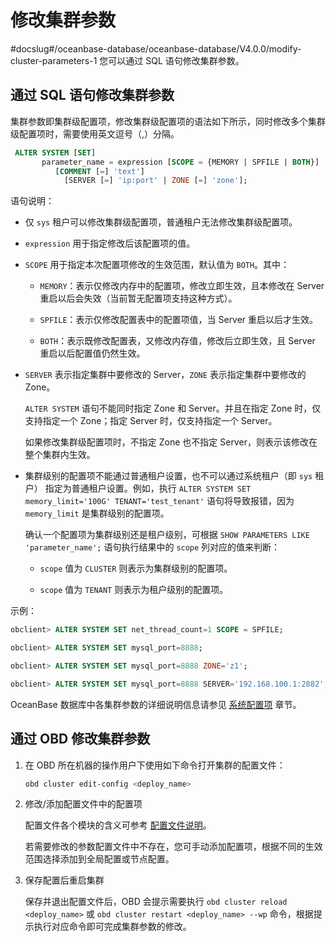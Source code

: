 # 修改集群参数
#docslug#/oceanbase-database/oceanbase-database/V4.0.0/modify-cluster-parameters-1
您可以通过 SQL 语句修改集群参数。

## 通过 SQL 语句修改集群参数

集群参数即集群级配置项，修改集群级配置项的语法如下所示，同时修改多个集群级配置项时，需要使用英文逗号（,）分隔。

```sql
 ALTER SYSTEM [SET]
       parameter_name = expression [SCOPE = {MEMORY | SPFILE | BOTH}]
          [COMMENT [=] 'text']
            [SERVER [=] 'ip:port' | ZONE [=] 'zone'];
```

语句说明：

* 仅 `sys` 租户可以修改集群级配置项，普通租户无法修改集群级配置项。

* `expression` 用于指定修改后该配置项的值。

* `SCOPE` 用于指定本次配置项修改的生效范围，默认值为 `BOTH`。其中：

  * `MEMORY`：表示仅修改内存中的配置项，修改立即生效，且本修改在 Server 重启以后会失效（当前暂无配置项支持这种方式）。

  * `SPFILE`：表示仅修改配置表中的配置项值，当 Server 重启以后才生效。

  * `BOTH`：表示既修改配置表，又修改内存值，修改后立即生效，且 Server 重启以后配置值仍然生效。

* `SERVER` 表示指定集群中要修改的 Server，`ZONE` 表示指定集群中要修改的 Zone。

  `ALTER SYSTEM` 语句不能同时指定 Zone 和 Server。并且在指定 Zone 时，仅支持指定一个 Zone；指定 Server 时，仅支持指定一个 Server。

  如果修改集群级配置项时，不指定 Zone 也不指定 Server，则表示该修改在整个集群内生效。

* 集群级别的配置项不能通过普通租户设置，也不可以通过系统租户（即 `sys` 租户） 指定为普通租户设置。例如，执行 `ALTER SYSTEM SET memory_limit='100G' TENANT='test_tenant'` 语句将导致报错，因为 `memory_limit` 是集群级别的配置项。

  确认一个配置项为集群级别还是租户级别，可根据 `SHOW PARAMETERS LIKE 'parameter_name';` 语句执行结果中的 `scope` 列对应的值来判断：

  * `scope` 值为 `CLUSTER` 则表示为集群级别的配置项。

  * `scope` 值为 `TENANT` 则表示为租户级别的配置项。

示例：

```sql
obclient> ALTER SYSTEM SET net_thread_count=1 SCOPE = SPFILE;

obclient> ALTER SYSTEM SET mysql_port=8888;

obclient> ALTER SYSTEM SET mysql_port=8888 ZONE='z1';

obclient> ALTER SYSTEM SET mysql_port=8888 SERVER='192.168.100.1:2882';
```

OceanBase 数据库中各集群参数的详细说明信息请参见 [系统配置项](../../../../700.reference/500.system-configuration-items/100.system-configuration-items-overview-2.md) 章节。

## 通过 OBD 修改集群参数

1. 在 OBD 所在机器的操作用户下使用如下命令打开集群的配置文件：

   ```bash
   obd cluster edit-config <deploy_name>
   ```

2. 修改/添加配置文件中的配置项

   配置文件各个模块的含义可参考 [配置文件说明](https://www.oceanbase.com/docs/community-obd-cn-1000000000050418)。

   若需要修改的参数配置文件中不存在，您可手动添加配置项，根据不同的生效范围选择添加到全局配置或节点配置。

3. 保存配置后重启集群

   保存并退出配置文件后，OBD 会提示需要执行 `obd cluster reload <deploy_name>` 或 `obd cluster restart <deploy_name> --wp` 命令，根据提示执行对应命令即可完成集群参数的修改。
